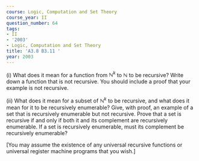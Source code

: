 ```yaml
---
course: Logic, Computation and Set Theory
course_year: II
question_number: 64
tags:
- II
- '2003'
- Logic, Computation and Set Theory
title: 'A3.8 B3.11 '
year: 2003
---
```



(i) What does it mean for a function from $\mathbb{N}^{k}$ to $\mathbb{N}$ to be recursive? Write down a function that is not recursive. You should include a proof that your example is not recursive.

(ii) What does it mean for a subset of $\mathbb{N}^{k}$ to be recursive, and what does it mean for it to be recursively enumerable? Give, with proof, an example of a set that is recursively enumerable but not recursive. Prove that a set is recursive if and only if both it and its complement are recursively enumerable. If a set is recursively enumerable, must its complement be recursively enumerable?

[You may assume the existence of any universal recursive functions or universal register machine programs that you wish.]